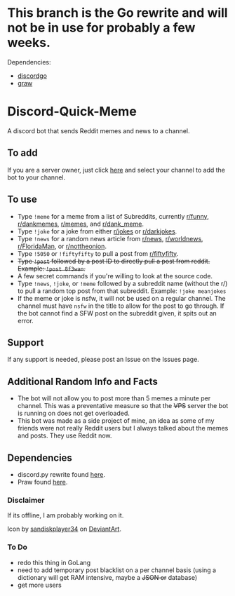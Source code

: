 # This branch is the Go rewrite and will not be in use for probably a few weeks.
Dependencies:
- [discordgo](https://github.com/bwmarrin/discordgo)
- [graw](https://github.com/turnage/graw)


# Discord-Quick-Meme
A discord bot that sends Reddit memes and news to a channel.

## To add
If you are a server owner, just click [here](https://discordapp.com/oauth2/authorize?client_id=438381344943374346&scope=bot) and select your channel to add the bot to your channel.

## To use
- Type `!meme` for a meme from a list of Subreddits, currently [r/funny](https://www.reddit.com/r/funny/), [r/dankmemes](https://www.reddit.com/r/dankmemes/), [r/memes](https://www.reddit.com/r/memes/), and [r/dank_meme](https://www.reddit.com/r/dank_meme/).
- Type `!joke` for a joke from either [r/jokes](https://www.reddit.com/r/jokes/) or [r/darkjokes](https://www.reddit.com/r/darkjokes/).
- Type `!news` for a random news article from [r/news](https://www.reddit.com/r/news/), [r/worldnews](https://www.reddit.com/r/worldnews/), [r/FloridaMan](https://www.reddit.com/r/FloridaMan/), or [r/nottheonion](https://www.reddit.com/r/nottheonion/).
- Type `!5050` or `!fiftyfifty` to pull a post from [r/fiftyfifty](https://reddit.com/r/fiftyfifty).
- ~~Type `!post` followed by a post ID to directly pull a post from reddit. Example: `!post 8f3wan`.~~
- A few secret commands if you're willing to look at the source code.
- Type `!news`, `!joke`, or `!meme` followed by a subreddit name (without the r/) to pull a random top post from that subreddit. Example: `!joke meanjokes`
- If the meme or joke is nsfw, it will not be used on a regular channel. The channel must have `nsfw` in the title to allow for the post to go through. If the bot cannot find a SFW post on the subreddit given, it spits out an error.

## Support
If any support is needed, please post an Issue on the Issues page. 

## Additional Random Info and Facts
- The bot will not allow you to post more than 5 memes a minute per channel. This was a preventative measure so that the ~~VPS~~ server the bot is running on does not get overloaded.
- This bot was made as a side project of mine, an idea as some of my friends were not really Reddit users but I always talked about the memes and posts. They use Reddit now.

## Dependencies
- discord.py rewrite found [here](https://github.com/Rapptz/discord.py/).
- Praw found [here](https://github.com/praw-dev/praw).

### Disclaimer

If its offline, I am probably working on it.

Icon by [sandiskplayer34](https://www.deviantart.com/sandiskplayer34) on [DeviantArt](https://www.deviantart.com/sandiskplayer34/art/Reddit-App-Icon-537731823). 

### To Do
- redo this thing in GoLang
- need to add temporary post blacklist on a per channel basis (using a dictionary will get RAM intensive, maybe a ~~JSON or~~ database)
- get more users